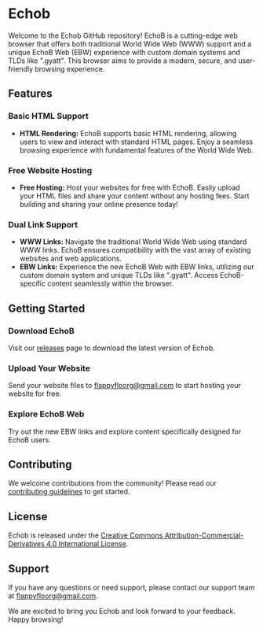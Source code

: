 # Echob

Welcome to the Echob GitHub repository! EchoB is a cutting-edge web browser that offers both traditional World Wide Web (WWW) support and a unique EchoB Web (EBW) experience with custom domain systems and TLDs like ".gyatt". This browser aims to provide a modern, secure, and user-friendly browsing experience.

## Features

### Basic HTML Support
- **HTML Rendering:** EchoB supports basic HTML rendering, allowing users to view and interact with standard HTML pages. Enjoy a seamless browsing experience with fundamental features of the World Wide Web.

### Free Website Hosting
- **Free Hosting:** Host your websites for free with EchoB. Easily upload your HTML files and share your content without any hosting fees. Start building and sharing your online presence today!

### Dual Link Support
- **WWW Links:** Navigate the traditional World Wide Web using standard WWW links. EchoB ensures compatibility with the vast array of existing websites and web applications.
- **EBW Links:** Experience the new EchoB Web with EBW links, utilizing our custom domain system and unique TLDs like ".gyatt". Access EchoB-specific content seamlessly within the browser.

## Getting Started

### Download EchoB
Visit our [releases](https://github.com/boyninja1555/EchoB/releases) page to download the latest version of Echob.

### Upload Your Website
Send your website files to [flappyfloorg@gmail.com](mailto:flappyfloorg@gmail.com) to start hosting your website for free.

### Explore EchoB Web
Try out the new EBW links and explore content specifically designed for EchoB users.

## Contributing

We welcome contributions from the community! Please read our [contributing guidelines](CONTRIBUTING.md) to get started.

## License

Echob is released under the [Creative Commons Attribution-Commercial-Derivatives 4.0 International License](LICENSE).

## Support

If you have any questions or need support, please contact our support team at [flappyfloorg@gmail.com](mailto:flappyfloorg@gmail.com).

We are excited to bring you Echob and look forward to your feedback. Happy browsing!
